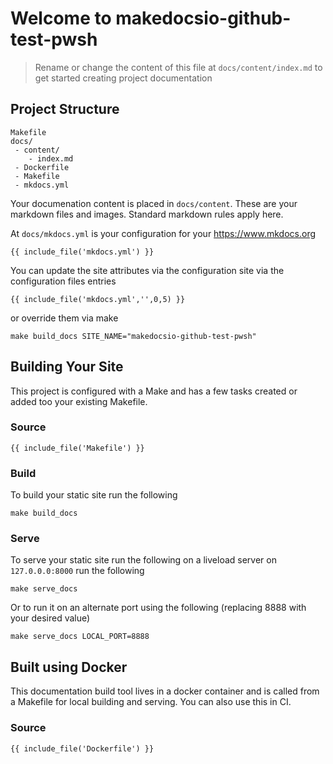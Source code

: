 # Welcome to makedocsio-github-test-pwsh

> Rename or change the content of this file at `docs/content/index.md`
  to get started creating project documentation

## Project Structure

```
Makefile
docs/
 - content/
    - index.md
 - Dockerfile
 - Makefile
 - mkdocs.yml
```

Your documenation content is placed in `docs/content`. These are your markdown files and images. Standard markdown rules apply here.

At `docs/mkdocs.yml` is your configuration for your <a href="https://www.mkdocs.org/user-guide/configuration/" target="_blank">https://www.mkdocs.org</a>

```
{{ include_file('mkdocs.yml') }}
```

You can update the site attributes via the configuration site via the configuration files entries

```
{{ include_file('mkdocs.yml','',0,5) }}
```

or override them via make
```
make build_docs SITE_NAME="makedocsio-github-test-pwsh"
```

## Building Your Site
This project is configured with a Make and has a few tasks created or added too your existing Makefile.

### Source
```
{{ include_file('Makefile') }}
```

### Build

To build your static site run the following

```
make build_docs
```

### Serve

To serve your static site run the following on a liveload server on `127.0.0.0:8000` run the following

```
make serve_docs
```

Or to run it on an alternate port using the following (replacing 8888 with your desired value)

```
make serve_docs LOCAL_PORT=8888
```

## Built using Docker

This documentation build tool lives in a docker container and is called from a Makefile for local building and serving. You can also use this in CI.

### Source
```
{{ include_file('Dockerfile') }}
```
